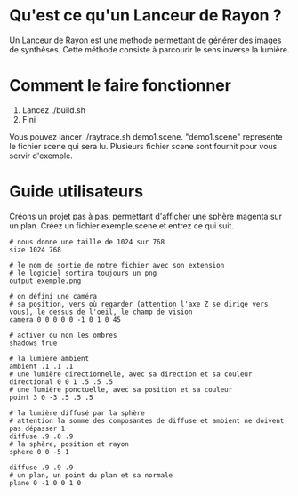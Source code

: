 # Qu'est ce qu'un Lanceur de Rayon ? 
Un Lanceur de Rayon est une methode permettant de générer des images de synthèses.
Cette méthode consiste à parcourir le sens inverse la lumière.

# Comment le faire fonctionner 

1) Lancez ./build.sh
2) Fini

Vous pouvez lancer ./raytrace.sh demo1.scene.
"demo1.scene" represente le fichier scene qui sera lu.
Plusieurs fichier scene sont fournit pour vous servir d'exemple.

# Guide utilisateurs

Créons un projet pas à pas, permettant d'afficher une sphère magenta sur un plan.
Créez un fichier exemple.scene et entrez ce qui suit.
```
# nous donne une taille de 1024 sur 768
size 1024 768

# le nom de sortie de notre fichier avec son extension
# le logiciel sortira toujours un png
output exemple.png

# on défini une caméra
# sa position, vers où regarder (attention l'axe Z se dirige vers vous), le dessus de l'oeil, le champ de vision
camera 0 0 0 0 0 -1 0 1 0 45

# activer ou non les ombres
shadows true

# la lumière ambient
ambient .1 .1 .1
# une lumière directionnelle, avec sa direction et sa couleur
directional 0 0 1 .5 .5 .5
# une lumière ponctuelle, avec sa position et sa couleur
point 3 0 -3 .5 .5 .5

# la lumière diffusé par la sphère
# attention la somme des composantes de diffuse et ambient ne doivent pas dépasser 1
diffuse .9 .0 .9
# la sphère, position et rayon
sphere 0 0 -5 1

diffuse .9 .9 .9
# un plan, un point du plan et sa normale
plane 0 -1 0 0 1 0
```
